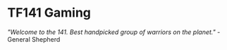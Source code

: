 # TF141 Gaming

*"Welcome to the 141. Best handpicked group of warriors on the planet."* - General Shepherd
